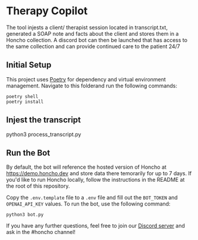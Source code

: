 # Therapy Copilot

The tool injests a client/ therapist session located in transcript.txt, generated a SOAP note and facts about the client and stores them in a Honcho collection. A discord bot can then be launched that has access to the same collection and can provide continued care to the patient 24/7

## Initial Setup

This project uses [Poetry](https://python-poetry.org/) for dependency and virtual environment management. Navigate to this folderand run the following commands:

```
poetry shell
poetry install
```

## Injest the transcript

python3 process_transcript.py

## Run the Bot

By default, the bot will reference the hosted version of Honcho at https://demo.honcho.dev and store data there temorarily for up to 7 days. If you'd like to run Honcho locally, follow the instructions in the README at the root of this repository.  

Copy the `.env.template` file to a `.env` file and fill out the `BOT_TOKEN` and `OPENAI_API_KEY` values. To run the bot, use the following command:
```
python3 bot.py
```

If you have any further questions, feel free to join our [Discord server](https://discord.gg/plasticlabs) and ask in the #honcho channel!
